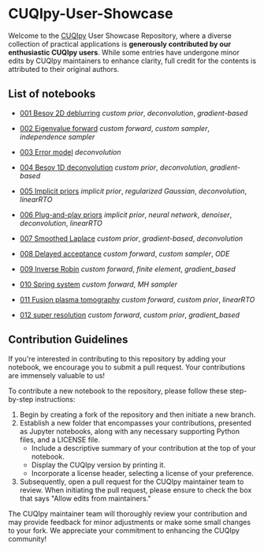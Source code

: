 # CUQIpy-User-Showcase

Welcome to the [CUQIpy](https://github.com/CUQI-DTU/CUQIpy) User Showcase Repository, where a diverse collection of practical applications is __generously contributed by our enthusiastic CUQIpy users__. While some entries have undergone minor edits by CUQIpy maintainers to enhance clarity, full credit for the contents is attributed to their original authors.

## List of notebooks

- [001 Besov 2D deblurring](https://github.com/CUQI-DTU/CUQIpy-User-Showcase/blob/main/001_Besov_2D_deblurring/Besov_2D_deblurring.ipynb) _custom prior_, _deconvolution_, _gradient-based_

- [002 Eigenvalue forward](https://github.com/CUQI-DTU/CUQIpy-User-Showcase/blob/main/002_eigenvalue_forward/eigenvalue_forward.ipynb) _custom forward_, _custom sampler_, _independence sampler_

- [003 Error model](https://github.com/CUQI-DTU/CUQIpy-User-Showcase/blob/main/003_error_model/error_model_quantification.ipynb) _deconvolution_

- [004 Besov 1D deconvolution](https://github.com/CUQI-DTU/CUQIpy-User-Showcase/blob/main/004_Besov_1D_deconvolution/Besov_1D_deconvolution.ipynb) _custom prior_, _deconvolution_, _gradient-based_

- [005 Implicit priors](https://github.com/CUQI-DTU/CUQIpy-User-Showcase/blob/main/005_Implicit_Regularized_Gaussian/implicit_priors.ipynb) _implicit prior_, _regularized Gaussian_, _deconvolution_, _linearRTO_

- [006 Plug-and-play priors](https://github.com/CUQI-DTU/CUQIpy-User-Showcase/blob/main/006_plug_and_play_prior/pnp_prior.ipynb) _implicit prior_, _neural network_, _denoiser_, _deconvolution_, _linearRTO_

- [007 Smoothed Laplace](https://github.com/CUQI-DTU/CUQIpy-User-Showcase/blob/main/007_smoothed_Laplace/smoothed_laplace.ipynb) _custom prior_, _gradient-based_, _deconvolution_

- [008 Delayed acceptance](https://github.com/CUQI-DTU/CUQIpy-User-Showcase/blob/main/008_delayed_acceptance/da_with_ode.ipynb) _custom forward_, _custom sampler_, _ODE_

- [009 Inverse Robin](https://github.com/CUQI-DTU/CUQIpy-User-Showcase/blob/main/009_inverse_Robin/robin.ipynb) _custom forward_, _finite element_, _gradient_based_

- [010 Spring system](https://github.com/CUQI-DTU/CUQIpy-User-Showcase/blob/main/010_spring_system/spring.ipynb) _custom forward_, _MH sampler_

- [011 Fusion plasma tomography](https://github.com/CUQI-DTU/CUQIpy-User-Showcase/blob/main/011_fusion_plasma_tomography/Fast-ion_distribution_reconstruction_notebook.ipynb) _custom forward_, _custom prior_, _linearRTO_

- [012 super resolution](https://github.com/CUQI-DTU/CUQIpy-User-Showcase/blob/main/012_super_resolution/STORM.ipynb) _custom forward_, _custom prior_, _gradient_based_

## Contribution Guidelines

If you're interested in contributing to this repository by adding your notebook, we encourage you to submit a pull request. Your contributions are immensely valuable to us!

To contribute a new notebook to the repository, please follow these step-by-step instructions:

1. Begin by creating a fork of the repository and then initiate a new branch.
2. Establish a new folder that encompasses your contributions, presented as Jupyter notebooks, along with any necessary supporting Python files, and a LICENSE file.
    - Include a descriptive summary of your contribution at the top of your notebook.
    - Display the CUQIpy version by printing it.
    - Incorporate a license header, selecting a license of your preference.
3. Subsequently, open a pull request for the CUQIpy maintainer team to review. When initiating the pull request, please ensure to check the box that says "Allow edits from maintainers."

The CUQIpy maintainer team will thoroughly review your contribution and may provide feedback for minor adjustments or make some small changes to your fork. We appreciate your commitment to enhancing the CUQIpy community!